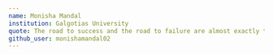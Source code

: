 ```yaml
---
name: Monisha Mandal
institution: Galgotias University
quote: The road to success and the road to failure are almost exactly the same.
github_user: monishamandal02
---
```

